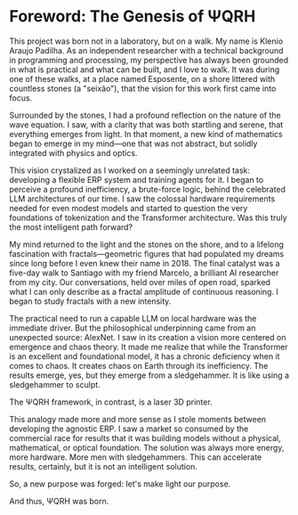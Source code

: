 # Foreword: The Genesis of ΨQRH

This project was born not in a laboratory, but on a walk. My name is Klenio Araujo Padilha. As an independent researcher with a technical background in programming and processing, my perspective has always been grounded in what is practical and what can be built, and I love to walk. It was during one of these walks, at a place named Esposente, on a shore littered with countless stones (a "seixão"), that the vision for this work first came into focus.

Surrounded by the stones, I had a profound reflection on the nature of the wave equation. I saw, with a clarity that was both startling and serene, that everything emerges from light. In that moment, a new kind of mathematics began to emerge in my mind—one that was not abstract, but solidly integrated with physics and optics.

This vision crystalized as I worked on a seemingly unrelated task: developing a flexible ERP system and training agents for it. I began to perceive a profound inefficiency, a brute-force logic, behind the celebrated LLM architectures of our time. I saw the colossal hardware requirements needed for even modest models and started to question the very foundations of tokenization and the Transformer architecture. Was this truly the most intelligent path forward?

My mind returned to the light and the stones on the shore, and to a lifelong fascination with fractals—geometric figures that had populated my dreams since long before I even knew their name in 2018. The final catalyst was a five-day walk to Santiago with my friend Marcelo, a brilliant AI researcher from my city. Our conversations, held over miles of open road, sparked what I can only describe as a fractal amplitude of continuous reasoning. I began to study fractals with a new intensity.

The practical need to run a capable LLM on local hardware was the immediate driver. But the philosophical underpinning came from an unexpected source: AlexNet. I saw in its creation a vision more centered on emergence and chaos theory. It made me realize that while the Transformer is an excellent and foundational model, it has a chronic deficiency when it comes to chaos. It creates chaos on Earth through its inefficiency. The results emerge, yes, but they emerge from a sledgehammer. It is like using a sledgehammer to sculpt.

The ΨQRH framework, in contrast, is a laser 3D printer.

This analogy made more and more sense as I stole moments between developing the agnostic ERP. I saw a market so consumed by the commercial race for results that it was building models without a physical, mathematical, or optical foundation. The solution was always more energy, more hardware. More men with sledgehammers. This can accelerate results, certainly, but it is not an intelligent solution.

So, a new purpose was forged: let's make light our purpose.

And thus, ΨQRH was born.
